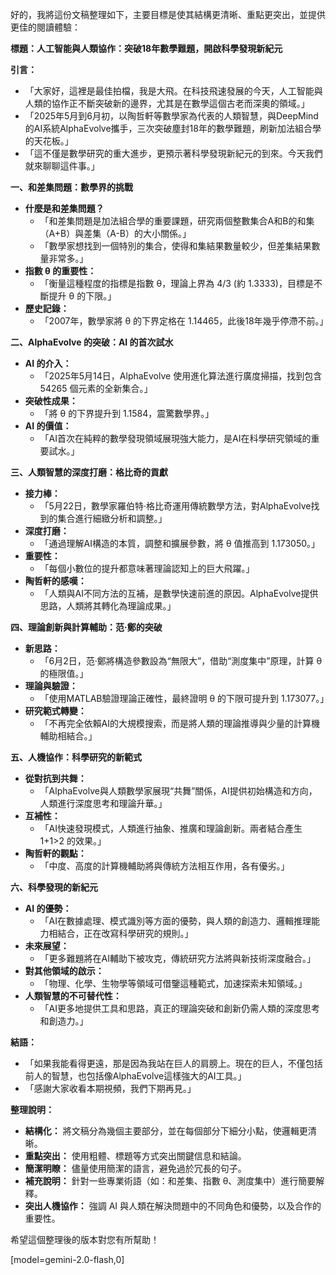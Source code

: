 好的，我將這份文稿整理如下，主要目標是使其結構更清晰、重點更突出，並提供更佳的閱讀體驗：

**標題：人工智能與人類協作：突破18年數學難題，開啟科學發現新紀元**

**引言：**

*   「大家好，這裡是最佳拍檔，我是大飛。在科技飛速發展的今天，人工智能與人類的協作正不斷突破新的邊界，尤其是在數學這個古老而深奧的領域。」
*   「2025年5月到6月初，以陶哲軒等數學家為代表的人類智慧，與DeepMind的AI系統AlphaEvolve攜手，三次突破塵封18年的數學難題，刷新加法組合學的天花板。」
*   「這不僅是數學研究的重大進步，更預示著科學發現新紀元的到來。今天我們就來聊聊這件事。」

**一、和差集問題：數學界的挑戰**

*   **什麼是和差集問題？**
    *   「和差集問題是加法組合學的重要課題，研究兩個整數集合A和B的和集（A+B）與差集（A-B）的大小關係。」
    *   「數學家想找到一個特別的集合，使得和集結果數量較少，但差集結果數量非常多。」
*   **指數 θ 的重要性：**
    *   「衡量這種程度的指標是指數 θ，理論上界為 4/3 (約 1.3333)，目標是不斷提升 θ 的下限。」
*   **歷史記錄：**
    *   「2007年，數學家將 θ 的下界定格在 1.14465，此後18年幾乎停滯不前。」

**二、AlphaEvolve 的突破：AI 的首次試水**

*   **AI 的介入：**
    *   「2025年5月14日，AlphaEvolve 使用進化算法進行廣度掃描，找到包含 54265 個元素的全新集合。」
*   **突破性成果：**
    *   「將 θ 的下界提升到 1.1584，震驚數學界。」
*   **AI 的價值：**
    *   「AI首次在純粹的數學發現領域展現強大能力，是AI在科學研究領域的重要試水。」

**三、人類智慧的深度打磨：格比奇的貢獻**

*   **接力棒：**
    *   「5月22日，數學家羅伯特·格比奇運用傳統數學方法，對AlphaEvolve找到的集合進行細緻分析和調整。」
*   **深度打磨：**
    *   「通過理解AI構造的本質，調整和擴展參數，將 θ 值推高到 1.173050。」
*   **重要性：**
    *   「每個小數位的提升都意味著理論認知上的巨大飛躍。」
*   **陶哲軒的感嘆：**
    *   「人類與AI不同方法的互補，是數學快速前進的原因。AlphaEvolve提供思路，人類將其轉化為理論成果。」

**四、理論創新與計算輔助：范·鄭的突破**

*   **新思路：**
    *   「6月2日，范·鄭將構造參數設為“無限大”，借助“測度集中”原理，計算 θ 的極限值。」
*   **理論與驗證：**
    *   「使用MATLAB驗證理論正確性，最終證明 θ 的下限可提升到 1.173077。」
*   **研究範式轉變：**
    *   「不再完全依賴AI的大規模搜索，而是將人類的理論推導與少量的計算機輔助相結合。」

**五、人機協作：科學研究的新範式**

*   **從對抗到共舞：**
    *   「AlphaEvolve與人類數學家展現“共舞”關係，AI提供初始構造和方向，人類進行深度思考和理論升華。」
*   **互補性：**
    *   「AI快速發現模式，人類進行抽象、推廣和理論創新。兩者結合產生 1+1>2 的效果。」
*   **陶哲軒的觀點：**
    *   「中度、高度的計算機輔助將與傳統方法相互作用，各有優劣。」

**六、科學發現的新紀元**

*   **AI 的優勢：**
    *   「AI在數據處理、模式識別等方面的優勢，與人類的創造力、邏輯推理能力相結合，正在改寫科學研究的規則。」
*   **未來展望：**
    *   「更多難題將在AI輔助下被攻克，傳統研究方法將與新技術深度融合。」
*   **對其他領域的啟示：**
    *   「物理、化學、生物學等領域可借鑒這種範式，加速探索未知領域。」
*   **人類智慧的不可替代性：**
    *   「AI更多地提供工具和思路，真正的理論突破和創新仍需人類的深度思考和創造力。」

**結語：**

*   「如果我能看得更遠，那是因為我站在巨人的肩膀上。現在的巨人，不僅包括前人的智慧，也包括像AlphaEvolve這樣強大的AI工具。」
*   「感謝大家收看本期視頻，我們下期再見。」

**整理說明：**

*   **結構化：** 將文稿分為幾個主要部分，並在每個部分下細分小點，使邏輯更清晰。
*   **重點突出：** 使用粗體、標題等方式突出關鍵信息和結論。
*   **簡潔明瞭：** 儘量使用簡潔的語言，避免過於冗長的句子。
*   **補充說明：** 針對一些專業術語（如：和差集、指數 θ、測度集中）進行簡要解釋。
*   **突出人機協作：** 強調 AI 與人類在解決問題中的不同角色和優勢，以及合作的重要性。

希望這個整理後的版本對您有所幫助！

[model=gemini-2.0-flash,0]
